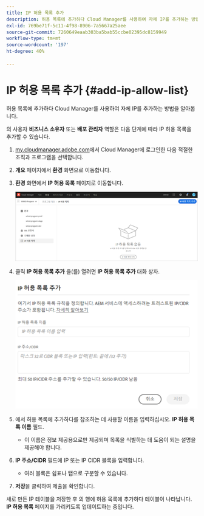 ```yaml
---
title: IP 허용 목록 추가
description: 허용 목록에 추가하다 Cloud Manager를 사용하여 자체 IP를 추가하는 방법을 알아봅니다.
exl-id: 769be71f-5c11-4f98-8906-7a5667a25aee
source-git-commit: 7260649eaab303ba5bab55ccbe02395dc8159949
workflow-type: tm+mt
source-wordcount: '197'
ht-degree: 40%

---
```



# IP 허용 목록 추가 {#add-ip-allow-list}

허용 목록에 추가하다 Cloud Manager를 사용하여 자체 IP를 추가하는 방법을 알아봅니다.

의 사용자 **비즈니스 소유자** 또는 **배포 관리자** 역할은 다음 단계에 따라 IP 허용 목록을 추가할 수 있습니다.

1. [my.cloudmanager.adobe.com](https://my.cloudmanager.adobe.com/)에서 Cloud Manager에 로그인한 다음 적절한 조직과 프로그램을 선택합니다.

1. **개요** 페이지에서 **환경** 화면으로 이동합니다.

1. **환경** 화면에서 **IP 허용 목록** 페이지로 이동합니다.

   ![사이드 패널의 IP 허용 목록 옵션](/help/implementing/cloud-manager/assets/ip-allow-list/ip-allow-list-create.png)

1. 클릭 **IP 허용 목록 추가** 을(를) 열려면 **IP 허용 목록 추가** 대화 상자.

   ![IP 허용 목록 추가 대화 상자](/help/implementing/cloud-manager/assets/ip-allow-list/ip-allow-list-create02.png)

1. 에서 허용 목록에 추가하다를 참조하는 데 사용할 이름을 입력하십시오. **IP 허용 목록 이름** 필드.

   * 이 이름은 정보 제공용으로만 제공되며 목록을 식별하는 데 도움이 되는 설명을 제공해야 합니다.

1. **IP 주소/CIDR** 필드에 IP 또는 IP CIDR 블록을 입력합니다.

   * 여러 블록은 쉼표나 탭으로 구분할 수 있습니다.

1. **저장**&#x200B;을 클릭하여 제출을 확인합니다.

새로 만든 IP 테이블을 저장한 후 의 행에 허용 목록에 추가하다 테이블이 나타납니다. **IP 허용 목록** 페이지를 가리키도록 업데이트하는 중입니다.
